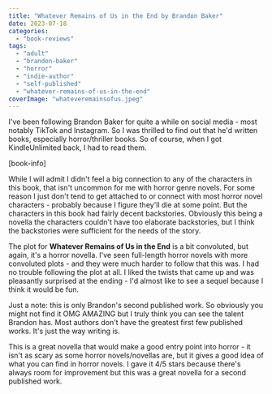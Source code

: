 ```yaml
---
title: "Whatever Remains of Us in the End by Brandon Baker"
date: 2023-07-18
categories: 
  - "book-reviews"
tags: 
  - "adult"
  - "brandon-baker"
  - "horror"
  - "indie-author"
  - "self-published"
  - "whatever-remains-of-us-in-the-end"
coverImage: "whateveremainsofus.jpeg"
---
```


I've been following Brandon Baker for quite a while on social media - most notably TikTok and Instagram. So I was thrilled to find out that he'd written books, especially horror/thriller books. So of course, when I got KindleUnlimited back, I had to read them.

\[book-info\]

While I will admit I didn't feel a big connection to any of the characters in this book, that isn't uncommon for me with horror genre novels. For some reason I just don't tend to get attached to or connect with most horror novel characters - probably because I figure they'll die at some point. But the characters in this book had fairly decent backstories. Obviously this being a novella the characters couldn't have too elaborate backstories, but I think the backstories were sufficient for the needs of the story.

The plot for **Whatever Remains of Us in the End** is a bit convoluted, but again, it's a horror novella. I've seen full-length horror novels with more convoluted plots - and they were much harder to follow that this was. I had no trouble following the plot at all. I liked the twists that came up and was pleasantly surprised at the ending - I'd almost like to see a sequel because I think it would be fun.

Just a note: this is only Brandon's second published work. So obviously you might not find it OMG AMAZING but I truly think you can see the talent Brandon has. Most authors don't have the greatest first few published works. It's just the way writing is.

This is a great novella that would make a good entry point into horror - it isn't as scary as some horror novels/novellas are, but it gives a good idea of what you can find in horror novels. I gave it 4/5 stars because there's always room for improvement but this was a great novella for a second published work.
